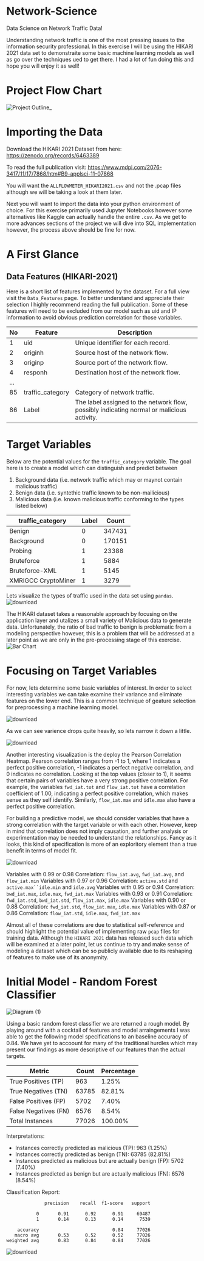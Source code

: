 # Network-Science
Data Science on Network Traffic Data!

Understanding network traffic is one of the most pressing issues to the information security professional. In this exercise I will be using the HIKARI 2021 data set to demonstraite some basic machine learning models as well as go over the techniques ued to get there. I had a lot of fun doing this and hope you will enjoy it as well!

# Project Flow Chart
![Project Outline_](https://github.com/tngos17/Network-Science/assets/64931318/f4348a9c-994c-493e-8d2d-81bbbf08275d)

# Importing the Data
Download the HIKARI 2021 Dataset from here: https://zenodo.org/records/6463389

To read the full publication visit: https://www.mdpi.com/2076-3417/11/17/7868/htm#B9-applsci-11-07868

You will want the `ALLFLOWMETER_HIKARI2021.csv` and not the .pcap files although we will be taking a look at them later.

Next you will want to import the data into your python environment of choice. For this exercise primarily used Jupyter Notebooks however some alternatives like Kaggle can actually handle the entire `.csv`. As we get to more advances sections of the project we will dive into SQL implementation however, the process above should be fine for now.

# A First Glance 

## Data Features (HIKARI-2021)
Here is a short list of features implemented by the dataset. For a full view visit the `Data_Features` page. To better understand and appreciate their selection I highly recommend reading the full publication. Some of these features will need to be excluded from our model such as uid and IP information to avoid obvious prediction correlation for those variables.

| No  | Feature                        | Description                                         |
|----|--------------------------------|-----------------------------------------------------|
| 1  | uid                            | Unique identifier for each record.                   |
| 2  | originh                        | Source host of the network flow.                     |
| 3  | originp                        | Source port of the network flow.                     |
| 4  | responh                         | Destination host of the network flow.                |
| ...|  | | |
| 85 | traffic_category                | Category of network traffic.                       |
| 86 | Label                           | The label assigned to the network flow, possibly indicating normal or malicious activity.|

# Target Variables

Below are the potential values for the `traffic_category` variable. The goal here is to create a model which can distinguish and predict between 
1. Background data (i.e. network traffic which may or maynot contain malicious traffic)
2. Benign data (i.e. syntethic traffic known to be non-mailicious)
3. Malicious data (i.e. known malicious traffic conforming to the types listed below)

| traffic_category    | Label | Count  |
| ------------------- | ----- | ------ |
| Benign              | 0     | 347431 |
| Background          | 0     | 170151 |
| Probing             | 1     | 23388  |
| Bruteforce          | 1     | 5884   |
| Bruteforce-XML      | 1     | 5145   |
| XMRIGCC CryptoMiner | 1     | 3279   |

Lets visualize the types of traffic used in the data set using `pandas`.
![download](https://github.com/tngos17/Network-Science/assets/64931318/af6001bc-ca25-4cd4-b377-77a5452d8fc5)

The HIKARI dataset takes a reasonable approach by focusing on the application layer and utalizes a small variety of Malicious data to generate data. Unfortunately, the ratio of bad traffic to benign is problematic from a modeling perspective however, this is a problem that will be addressed at a later point as we are only in the pre-processing stage of this exercise.
![Bar Chart](https://github.com/tngos17/Network-Science/assets/64931318/8f1301f4-dea8-4104-a1f0-a1533da6952d)

# Focusing on Target Variables

For now, lets determine some basic variables of interest. In order to select interesting variables we can take examine their variance and eliminate features on the lower end. This is a common technique of geature selection for preprocessing a machine learning model.

![download](https://github.com/tngos17/Network-Science/assets/64931318/bd78a255-34b8-4ba1-a858-e521fbb62c9f)

As we can see varience drops quite heavily, so lets narrow it down a little. 

![download](https://github.com/tngos17/Network-Science/assets/64931318/0eb4db1f-bb10-472d-befe-eb9e57b478bd)

Another interesting visualization is the deploy the Pearson Correlation Heatmap. Pearson correlation ranges from -1 to 1, where 1 indicates a perfect positive correlation, -1 indicates a perfect negative correlation, and 0 indicates no correlation. Looking at the top values (closer to 1), it seems that certain pairs of variables have a very strong positive correlation. For example, the variables `fwd_iat.tot` and `flow_iat.tot` have a correlation coefficient of 1.00, indicating a perfect positive correlation, which makes sense as they self identify. Similarly, `flow_iat.max` and `idle.max` also have a perfect positive correlation.

For building a predictive model, we should consider variables that have a strong correlation with the target variable or with each other. However, keep in mind that correlation does not imply causation, and further analysis or experimentation may be needed to understand the relationships. Fancy as it looks, this kind of specification is more of an exploritory element than a true benefit in terms of model fit.

![download](https://github.com/tngos17/Network-Science/assets/64931318/17bfadfc-f321-4931-a593-d065d9b6a1d8)

Variables with 0.99 or 0.98 Correlation: `flow_iat.avg`, `fwd_iat.avg`, and `flow_iat.min`
Variables with 0.97 or 0.96 Correlation: `active.std` and `active.max``idle.min` and `idle.avg`
Variables with 0.95 or 0.94 Correlation: `bwd_iat.max`, `idle.max`, `fwd_iat.max`
Variables with 0.93 or 0.91 Correlation: `fwd_iat.std`, `bwd_iat.std`, `flow_iat.max`, `idle.max`
Variables with 0.90 or 0.88 Correlation: `fwd_iat.std`, `flow_iat.max`, `idle.max`
Variables with 0.87 or 0.86 Correlation: `flow_iat.std`, `idle.max`, `fwd_iat.max`

Almost all of these correlations are due to statistical self-reference and should highlight the potential value of implementing raw  `pcap` files for training data. Although the `HIKARI 2021` data has released such data which will be examined at a later point, let us continue to try and make sense of modeling a dataset which can be so publicly available due to its reshaping of features to make use of its anonymity.

# Initial Model - Random Forest Classifier

![Diagram (1)](https://github.com/tngos17/Network-Science/assets/64931318/baa695f0-af25-4f9c-9b79-da23048a265c)

Using a basic random forest classifier we are returned a rough model. By playing around with a cocktail of features and model arraingements I was able to get the following model specifications to an baseline accuracy of 0.84. We have yet to accoount for many of the traditional hurdles which may present our findings as more descriptive of our features than the actual targets.

|        Metric        | Count | Percentage |
|----------------------|-------|------------|
| True Positives (TP)  |  963  |   1.25%    |
| True Negatives (TN)  | 63785 |   82.81%   |
| False Positives (FP) | 5702  |   7.40%    |
| False Negatives (FN) | 6576  |   8.54%    |
|   Total Instances    | 77026 |  100.00%   |

Interpretations:

- Instances correctly predicted as malicious (TP): 963 (1.25%)
- Instances correctly predicted as benign (TN): 63785 (82.81%)
- Instances predicted as malicious but are actually benign (FP): 5702 (7.40%)
- Instances predicted as benign but are actually malicious (FN): 6576 (8.54%)

Classification Report:
```
              precision    recall  f1-score   support

           0       0.91      0.92      0.91     69487
           1       0.14      0.13      0.14      7539

    accuracy                           0.84     77026
   macro avg       0.53      0.52      0.52     77026
weighted avg       0.83      0.84      0.84     77026
```
![download](https://github.com/tngos17/Network-Science/assets/64931318/698dddc7-daf0-43cf-858d-b0d1f3515d35)

